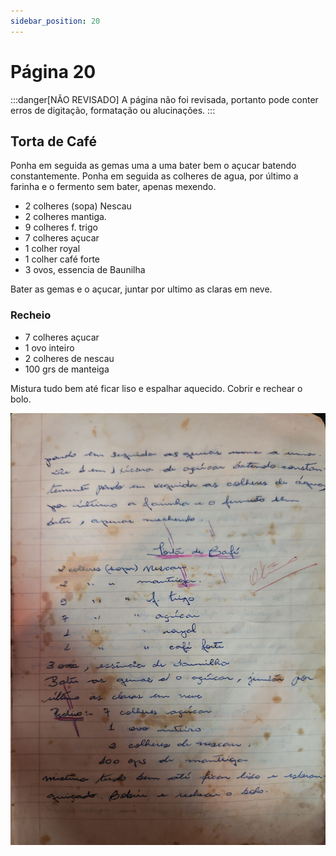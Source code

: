 ```yaml
---
sidebar_position: 20
---
```

# Página 20
:::danger[NÃO REVISADO]
A página não foi revisada, portanto pode conter erros de digitação, formatação ou alucinações.
:::
## Torta de Café

Ponha em seguida as gemas uma a uma bater bem o açucar batendo constantemente. Ponha em seguida as colheres de agua, por último a farinha e o fermento sem bater, apenas mexendo.

*   2 colheres (sopa) Nescau
*   2 colheres mantiga.
*   9 colheres f. trigo
*   7 colheres açucar
*   1 colher royal
*   1 colher café forte
*   3 ovos, essencia de Baunilha

Bater as gemas e o açucar, juntar por ultimo as claras em neve.

### Recheio

*   7 colheres açucar
*   1 ovo inteiro
*   2 colheres de nescau
*   100 grs de manteiga

Mistura tudo bem até ficar liso e espalhar aquecido. Cobrir e rechear o bolo.

![imagem base](./images/page_20.png)